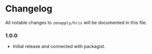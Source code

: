 # Changelog

All notable changes to `zenapply/hris` will be documented in this file.

### 1.0.0
- Initial release and connected with packagist.
